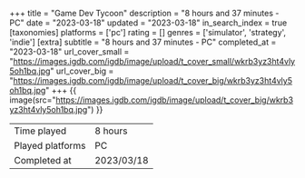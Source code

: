 +++
title = "Game Dev Tycoon"
description = "8 hours and 37 minutes - PC"
date = "2023-03-18"
updated = "2023-03-18"
in_search_index = true
[taxonomies]
platforms = ['pc']
rating = []
genres = ['simulator', 'strategy', 'indie']
[extra]
subtitle = "8 hours and 37 minutes - PC"
completed_at = "2023-03-18"
url_cover_small = "https://images.igdb.com/igdb/image/upload/t_cover_small/wkrb3yz3ht4vly5oh1bq.jpg"
url_cover_big = "https://images.igdb.com/igdb/image/upload/t_cover_big/wkrb3yz3ht4vly5oh1bq.jpg"
+++
{{ image(src="https://images.igdb.com/igdb/image/upload/t_cover_big/wkrb3yz3ht4vly5oh1bq.jpg") }}

|              |            |
| ------------ | ---------- |
| Time played  | 8 hours |
| Played platforms    | PC |
| Completed at | 2023/03/18 |


